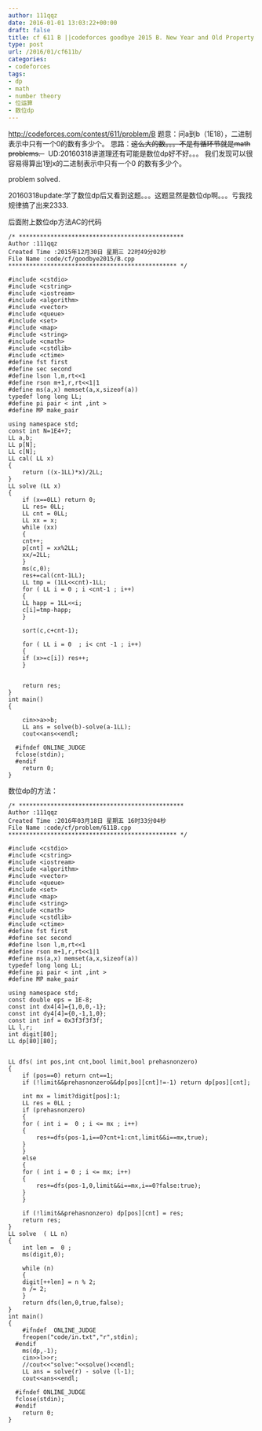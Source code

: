 ```yaml
---
author: 111qqz
date: 2016-01-01 13:03:22+00:00
draft: false
title: cf 611 B ||codeforces goodbye 2015 B. New Year and Old Property (数学或者数位dp)
type: post
url: /2016/01/cf611b/
categories:
- codeforces
tags:
- dp
- math
- number theory
- 位运算
- 数位dp
---
```


http://codeforces.com/contest/611/problem/B
题意：问a到b（1E18），二进制表示中只有一个0的数有多少个。
思路：<del>这么大的数。。。不是有循环节就是math problems.  </del>  UD:20160318讲道理还有可能是数位dp好不好。。。
我们发现可以很容易得算出1到x的二进制表示中只有一个0 的数有多少个。

problem solved.



20160318update:学了数位dp后又看到这题。。。这题显然是数位dp啊。。。亏我找规律搞了出来2333.

后面附上数位dp方法AC的代码



    
    /* ***********************************************
    Author :111qqz
    Created Time :2015年12月30日 星期三 22时49分02秒
    File Name :code/cf/goodbye2015/B.cpp
    ************************************************ */
    
    #include <cstdio>
    #include <cstring>
    #include <iostream>
    #include <algorithm>
    #include <vector>
    #include <queue>
    #include <set>
    #include <map>
    #include <string>
    #include <cmath>
    #include <cstdlib>
    #include <ctime>
    #define fst first
    #define sec second
    #define lson l,m,rt<<1
    #define rson m+1,r,rt<<1|1
    #define ms(a,x) memset(a,x,sizeof(a))
    typedef long long LL;
    #define pi pair < int ,int >
    #define MP make_pair
    
    using namespace std;
    const int N=1E4+7;
    LL a,b;
    LL p[N];
    LL c[N];
    LL cal( LL x)
    {
        return ((x-1LL)*x)/2LL;
    }
    LL solve (LL x)
    {
        if (x==0LL) return 0;
        LL res= 0LL;
        LL cnt = 0LL;
        LL xx = x;
        while (xx)
        {
    	cnt++;
    	p[cnt] = xx%2LL;
    	xx/=2LL;
        }
        ms(c,0);
        res+=cal(cnt-1LL);
        LL tmp = (1LL<<cnt)-1LL;
        for ( LL i = 0 ; i <cnt-1 ; i++)
        {
    	LL happ = 1LL<<i;
    	c[i]=tmp-happ;
        }
    
        sort(c,c+cnt-1);
    
        for ( LL i = 0  ; i< cnt -1 ; i++)
        {
    	if (x>=c[i]) res++;
        }
        
       
        return res;
    }
    int main()
    {
    	
    	cin>>a>>b;
    	LL ans = solve(b)-solve(a-1LL);
    	cout<<ans<<endl;
    
      #ifndef ONLINE_JUDGE  
      fclose(stdin);
      #endif
        return 0;
    }
    




数位dp的方法：
 

    
    /* ***********************************************
    Author :111qqz
    Created Time :2016年03月18日 星期五 16时33分04秒
    File Name :code/cf/problem/611B.cpp
    ************************************************ */
    
    #include <cstdio>
    #include <cstring>
    #include <iostream>
    #include <algorithm>
    #include <vector>
    #include <queue>
    #include <set>
    #include <map>
    #include <string>
    #include <cmath>
    #include <cstdlib>
    #include <ctime>
    #define fst first
    #define sec second
    #define lson l,m,rt<<1
    #define rson m+1,r,rt<<1|1
    #define ms(a,x) memset(a,x,sizeof(a))
    typedef long long LL;
    #define pi pair < int ,int >
    #define MP make_pair
    
    using namespace std;
    const double eps = 1E-8;
    const int dx4[4]={1,0,0,-1};
    const int dy4[4]={0,-1,1,0};
    const int inf = 0x3f3f3f3f;
    LL l,r;
    int digit[80];
    LL dp[80][80];
    
    
    LL dfs( int pos,int cnt,bool limit,bool prehasnonzero)
    {
        if (pos==0) return cnt==1;
        if (!limit&&prehasnonzero&&dp[pos][cnt]!=-1) return dp[pos][cnt];
    
        int mx = limit?digit[pos]:1;
        LL res = 0LL ;
        if (prehasnonzero)
        {
    	for ( int i =  0 ; i <= mx ; i++)
    	{
    	    res+=dfs(pos-1,i==0?cnt+1:cnt,limit&&i==mx,true);
    	}
        }
        else
        {
    	for ( int i = 0 ; i <= mx; i++)
    	{
    	    res+=dfs(pos-1,0,limit&&i==mx,i==0?false:true);
    	}
        }
    
        if (!limit&&prehasnonzero) dp[pos][cnt] = res;
        return res;
    }
    LL solve  ( LL n)
    {
        int len =  0 ;
        ms(digit,0);
    
        while (n)
        {
    	digit[++len] = n % 2;
    	n /= 2;
        }
        return dfs(len,0,true,false);
    }
    int main()
    {
    	#ifndef  ONLINE_JUDGE 
    	freopen("code/in.txt","r",stdin);
      #endif
    	ms(dp,-1);
    	cin>>l>>r;
    	//cout<<"solve:"<<solve()<<endl;
    	LL ans = solve(r) - solve (l-1);
    	cout<<ans<<endl;
    
      #ifndef ONLINE_JUDGE  
      fclose(stdin);
      #endif
        return 0;
    }
    



